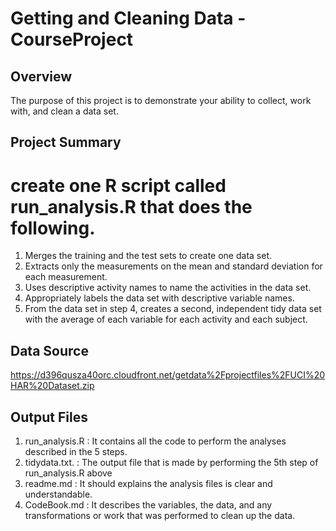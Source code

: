 # Getting and Cleaning Data - CourseProject

## Overview
The purpose of this project is to demonstrate your ability to collect, work with, and clean a data set.

## Project Summary
# create one R script called run_analysis.R that does the following. 
1. Merges the training and the test sets to create one data set.
2. Extracts only the measurements on the mean and standard deviation for each measurement.
3. Uses descriptive activity names to name the activities in the data set.
4. Appropriately labels the data set with descriptive variable names. 
5. From the data set in step 4, creates a second, independent tidy data set with the average of each variable for each activity and each subject.

## Data Source 
https://d396qusza40orc.cloudfront.net/getdata%2Fprojectfiles%2FUCI%20HAR%20Dataset.zip 

## Output Files 
1. run_analysis.R : It contains all the code to perform the analyses described in the 5 steps.
2. tidydata.txt. : The output file that is made by performing the 5th step of run_analysis.R above
3. readme.md : It should explains the analysis files is clear and understandable.
4. CodeBook.md : It describes the variables, the data, and any transformations or work that was performed to clean up the data.

